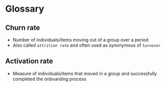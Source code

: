 # Glossary

## Churn rate

- Number of individuals/items moving out of a group over a period
- Also called `attrition rate` and often used as synonymous of `turnover`

## Activation rate

- Measure of individuals/items that moved in a group and successfully completed the onboarding process
